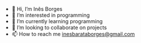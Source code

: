 - 👋 Hi, I’m Inês Borges
- 👀 I’m interested in programming
- 🌱 I’m currently learning programming
- 💞️ I’m looking to collaborate on projects
- 📫 How to reach me inesbarataborges@gmail.com

<!---
InesBorgesCore/InesBorgesCore is a ✨ special ✨ repository because its `README.md` (this file) appears on your GitHub profile.
You can click the Preview link to take a look at your changes.
--->

